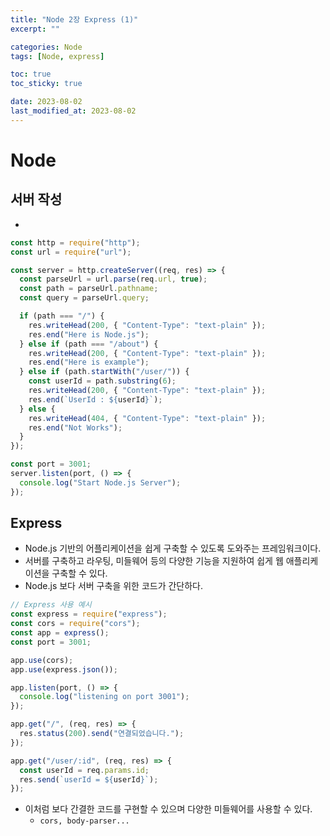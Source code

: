 ```yaml
---
title: "Node 2장 Express (1)"
excerpt: ""

categories: Node
tags: [Node, express]

toc: true
toc_sticky: true

date: 2023-08-02
last_modified_at: 2023-08-02
---
```


# Node

## 서버 작성

-

```js
const http = require("http");
const url = require("url");

const server = http.createServer((req, res) => {
  const parseUrl = url.parse(req.url, true);
  const path = parseUrl.pathname;
  const query = parseUrl.query;

  if (path === "/") {
    res.writeHead(200, { "Content-Type": "text-plain" });
    res.end("Here is Node.js");
  } else if (path === "/about") {
    res.writeHead(200, { "Content-Type": "text-plain" });
    res.end("Here is example");
  } else if (path.startWith("/user/")) {
    const userId = path.substring(6);
    res.writeHead(200, { "Content-Type": "text-plain" });
    res.end(`UserId : ${userId}`);
  } else {
    res.writeHead(404, { "Content-Type": "text-plain" });
    res.end("Not Works");
  }
});

const port = 3001;
server.listen(port, () => {
  console.log("Start Node.js Server");
});
```

## Express

- Node.js 기반의 어플리케이션을 쉽게 구축할 수 있도록 도와주는 프레임워크이다.
- 서버를 구축하고 라우팅, 미들웨어 등의 다양한 기능을 지원하여 쉽게 웹 애플리케이션을 구축할 수 있다.
- Node.js 보다 서버 구축을 위한 코드가 간단하다.

```js
// Express 사용 예시
const express = require("express");
const cors = require("cors");
const app = express();
const port = 3001;

app.use(cors);
app.use(express.json());

app.listen(port, () => {
  console.log("listening on port 3001");
});

app.get("/", (req, res) => {
  res.status(200).send("연결되었습니다.");
});

app.get("/user/:id", (req, res) => {
  const userId = req.params.id;
  res.send(`userId = ${userId}`);
});
```

- 이처럼 보다 간결한 코드를 구현할 수 있으며 다양한 미들웨어를 사용할 수 있다.
  - `cors, body-parser...`

###
